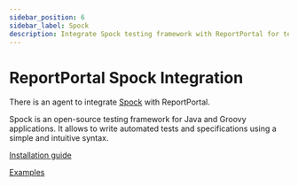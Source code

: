 ```yaml
---
sidebar_position: 6
sidebar_label: Spock
description: Integrate Spock testing framework with ReportPortal for test execution reporting and Java/Groovy testing analysis.
---
```


# ReportPortal Spock Integration

There is an agent to integrate [Spock](https://spockframework.org/) with ReportPortal.

Spock is an open-source testing framework for Java and Groovy applications. It allows to write automated tests and specifications using a simple and intuitive syntax.

[Installation guide](https://github.com/reportportal/agent-java-spock#readme)

[Examples](https://github.com/reportportal/examples-java/tree/master/example-spock)
